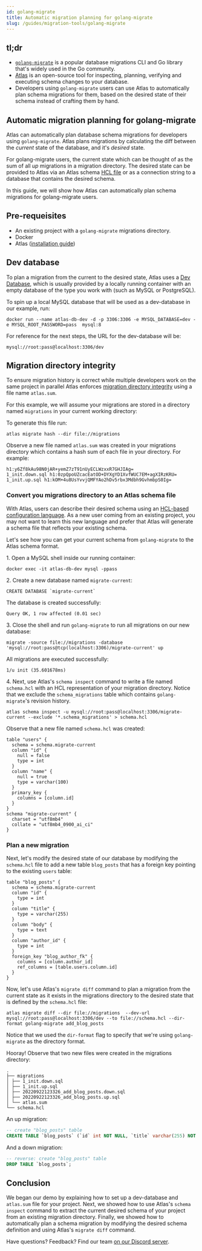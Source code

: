 ```yaml
---
id: golang-migrate
title: Automatic migration planning for golang-migrate
slug: /guides/migration-tools/golang-migrate
---
```


## tl;dr
* [`golang-migrate`](https://github.com/golang-migrate/migrate) is a popular database migrations
CLI and Go library that's widely used in the Go community.
* [Atlas](https://atlasgo.io) is an open-source tool for inspecting, planning, verifying and
 executing schema changes to your database. 
* Developers using `golang-migrate` users can use Atlas to automatically plan schema migrations
  for them, based on the desired state of their schema instead of crafting them by hand. 

## Automatic migration planning for golang-migrate

Atlas can automatically plan database schema migrations for developers using `golang-migrate`.
Atlas plans migrations by calculating the diff between the _current_ state of the database,
and it's _desired_ state. 

For golang-migrate users, the current state which can be thought of as the sum of 
all _up_ migrations in a migration directory. The desired state can be provided to Atlas
via an Atlas schema [HCL file](https://atlasgo.io/atlas-schema/sql-resources) or as a
connection string to a database that contains the desired schema.

In this guide, we will show how Atlas can automatically plan schema migrations for
golang-migrate users. 

## Pre-requeisites

* An existing project with a `golang-migrate` migrations directory.
* Docker
* Atlas ([installation guide](https://atlasgo.io/getting-started/#installation))

## Dev database
To plan a migration from the current to the desired state, Atlas uses a [Dev Database](/concepts/dev-database),
which is usually provided by a locally running container with an empty database of the type
you work with (such as MySQL or PostgreSQL). 

To spin up a local MySQL database that will be used as a dev-database in our example, run:

```text
docker run --name atlas-db-dev -d -p 3306:3306 -e MYSQL_DATABASE=dev -e MYSQL_ROOT_PASSWORD=pass  mysql:8
```

For reference for the next steps, the URL for the dev-database will be:
```text
mysql://root:pass@localhost:3306/dev
```

## Migration directory integrity

To ensure migration history is correct while multiple developers work on the same project
in parallel Atlas enforces [migration directory integrity](/concepts/migration-directory-integrity)
using a file name `atlas.sum`. 

For this example, we will assume your migrations are stored in a directory named `migrations`
in your current working directory:

To generate this file run:

```text
atlas migrate hash --dir file://migrations
```

Observe a new file named `atlas.sum` was created in your migrations directory
which contains a hash sum of each file in your directory. For example:
```text
h1:y6Zf8kAu98N0jAR+yemZ7zT91nUyECLWzxxR7GHJIAg=
1_init.down.sql h1:0zpQpoUZcacEatOD+DYXgYD1XvfWUC7EM+agXIRzKRU=
1_init.up.sql h1:kOM+4u8UsYvvjQMFYAo2hDv5rbx3Mdbh9GvhmbpS0Ig=
```

### Convert you migrations directory to an Atlas schema file

With Atlas, users can describe their desired schema using an [HCL-based configuration language](https://atlasgo.io/atlas-schema/sql-resources).
As a new user coming from an existing project, you may not want to learn this new language and
prefer that Atlas will generate a schema file that reflects your existing schema. 

Let's see how you can get your current schema from `golang-migrate` to the Atlas schema format.

1\. Open a MySQL shell inside our running container:
```text
docker exec -it atlas-db-dev mysql -ppass
```

2\. Create a new database named `migrate-current`:
```text
CREATE DATABASE `migrate-current`
```
The database is created successfully:
```text
Query OK, 1 row affected (0.01 sec)
```

3\. Close the shell and run `golang-migrate` to run all migrations on our new database:

```text
migrate -source file://migrations -database 'mysql://root:pass@tcp(localhost:3306)/migrate-current' up
```
All migrations are executed successfully:
```text
1/u init (35.601678ms)
```

4\. Next, use Atlas's `schema inspect` command to write a file named `schema.hcl` with an HCL
representation of your migration directory. Notice that we exclude the `schema_migrations` table
which contains `golang-migrate`'s revision history. 

```text
atlas schema inspect -u mysql://root:pass@localhost:3306/migrate-current --exclude '*.schema_migrations' > schema.hcl
```

Observe that a new file named `schema.hcl` was created:

```hcl
table "users" {
  schema = schema.migrate-current
  column "id" {
    null = false
    type = int
  }
  column "name" {
    null = true
    type = varchar(100)
  }
  primary_key {
    columns = [column.id]
  }
}
schema "migrate-current" {
  charset = "utf8mb4"
  collate = "utf8mb4_0900_ai_ci"
}
```

### Plan a new migration

Next, let's modify the desired state of our database by modifying the `schema.hcl` file 
to add a new table `blog_posts` that has a foreign key pointing to the existing `users`
table:

```hcl
table "blog_posts" {
  schema = schema.migrate-current
  column "id" {
    type = int
  }
  column "title" {
    type = varchar(255)
  }
  column "body" {
    type = text
  }
  column "author_id" {
    type = int
  }
  foreign_key "blog_author_fk" {
    columns = [column.author_id]
    ref_columns = [table.users.column.id]
  }
}
```

Now, let's use Atlas's `migrate diff` command to plan a migration from the current state
as it exists in the migrations directory to the desired state that is defined by the `schema.hcl`
file:

```text
atlas migrate diff --dir file://migrations  --dev-url mysql://root:pass@localhost:3306/dev --to file://schema.hcl --dir-format golang-migrate add_blog_posts 
```

Notice that we used the `dir-format` flag to specify that we're using `golang-migrate` as the directory format.

Hooray! Observe that two new files were created in the migrations directory:
```text
.
├── migrations
│ ├── 1_init.down.sql
│ ├── 1_init.up.sql
│ ├── 20220922123326_add_blog_posts.down.sql
│ ├── 20220922123326_add_blog_posts.up.sql
│ └── atlas.sum
└── schema.hcl
```
An up migration:
```sql
-- create "blog_posts" table
CREATE TABLE `blog_posts` (`id` int NOT NULL, `title` varchar(255) NOT NULL, `body` text NOT NULL, `author_id` int NOT NULL, INDEX `blog_author_fk` (`author_id`), CONSTRAINT `blog_author_fk` FOREIGN KEY (`author_id`) REFERENCES `users` (`id`) ON UPDATE NO ACTION ON DELETE NO ACTION) CHARSET utf8mb4 COLLATE utf8mb4_0900_ai_ci;
```
And a down migration:
```sql
-- reverse: create "blog_posts" table
DROP TABLE `blog_posts`;
```

## Conclusion

We began our demo by explaining how to set up a dev-database and `atlas.sum` file for your project. 
Next, we showed how to use Atlas's `schema inspect` command to extract the current desired 
schema of your project from an existing migration directory. Finally, we showed how to 
automatically plan a schema migration by modifying the desired schema definition 
and using Atlas's `migrate diff` command.

Have questions? Feedback? Find our team [on our Discord server](https://discord.gg/zZ6sWVg6NT).